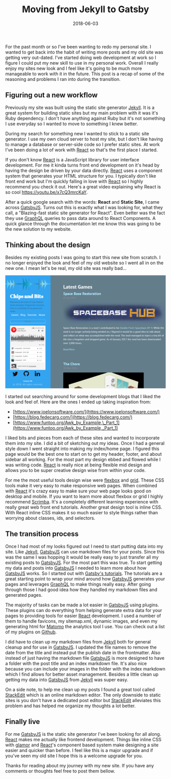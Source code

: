 ﻿---
title: Moving from Jekyll to Gatsby
date: '2018-06-03'
tags: 
  - react
  - javascript
  - jekyll
  - gatsby
  - portfolio
  - site
category: blog
description: My journey from Jekyll to GatsbyJS with some tips and tricks to hopefully help you make the transfer as well.
comments: true
---

For the past month or so I've been wanting to redo my personal site. I wanted to get back into the habit of writing more posts and my old site was getting very out-dated. I've started doing web development at work so I figure I could put my new skill to use in my personal work. Overall I really enjoy my sites new look and I feel like it's going to be much more manageable to work with it in the future. This post is a recap of some of the reasoning and problems I ran into during the transition.

## Figuring out a new workflow

Previously my site was built using the static site generator [Jekyll]. It is a great system for building static sites but my main problem with it was it's Ruby dependency. I don't have anything against Ruby but it's not something I use everyday so I wanted to move to something I knew better.

During my search for something new I wanted to stick to a static site generator. I use my own cloud server to host my site, but I don't like having to manage a database or server-side code so I prefer static sites. At work I've been doing a lot of work with [React] so that's the first place I started.

If you don't know [React] is a JavaScript library for user interface development. For me it kinda turns front end development on it's head by having the design be driven by your data directly. [React] uses a component system that generates your HTML structure for you. I typically don't like front end work but I'm quickly falling in love with [React] so I highly recommend you check it out. Here's a great video explaining why React is so cool <https://youtu.be/x7cQ3mrcKaY>.

After a quick google search with the words: **React** and **Static Site**, I came across [GatsbyJS]. Turns out this is exactly what I was looking for, what they call, a "Blazing-fast static site generator for React". Even better was the fact they use [GraphQL] queries to pass data around to React Components. A quick glance through the documentation let me know this was going to be the new solution to my website.

## Thinking about the design

Besides my existing posts I was going to start this new site from scratch. I no longer enjoyed the look and feel of my old website so I went all in on the new one. I mean let's be real, my old site was really bad...

![Picture of my old website](old-site.png)

I started out searching around for some development blogs that I liked the look and feel of. Here are the ones I ended up taking inspiration from:

- [https://www.joelonsoftware.com/](https://www.joelonsoftware.com/)
- [https://blog.fedecarg.com/](https://blog.fedecarg.com/)
- [https://www.funtoo.org/Awk_by_Example,\_Part_1](https://www.funtoo.org/Awk_by_Example,_Part_1)

I liked bits and pieces from each of these sites and wanted to incorporate them into my site. I did a bit of sketching out my ideas. Once I had a general style down I went straight into making my index/home page. I figured this page would be the best one to start on to get my header, footer, and about sidebar all working. For the most part my design ebbed and flowed while I was writing code. [React] is really nice at being flexible mid design and allows you to be super creative design wise from within your code.

For me the most useful tools design wise were [flexbox](https://www.w3schools.com/Css/css3_flexbox.asp) and [grid](https://www.w3schools.com/css/css_grid.asp). These CSS tools make it very easy to make responsive web pages. When combined with [React] it's crazy easy to make sure your web page looks good on desktop and mobile. If you want to learn more about flexbox or grid I highly recommend [Scrimba](https://scrimba.com/). It's a completely different learning experience with really great web front end tutorials. Another great design tool is inline CSS. With React inline CSS makes it so much easier to style things rather than worrying about classes, ids, and selectors.

## The transition process

Once I had most of my looks figured out I need to start putting data into my site. Like [Jekyll], [GatsbyJS] can use markdown files for your posts. Since this was the same I was hopping it would be really easy to just transfer all my existing posts to [GatsbyJS]. For the most part this was true. To start getting my data and posts into [GatsbyJS] I needed to learn more about how [GatsbyJS] works. So I started out with [Gatsby's tutorials](https://www.gatsbyjs.org/tutorial/). The tutorials are a great starting point to wrap your mind around how [GatsbyJS] generates your pages and leverages [GraphQL] to make things really easy. After going through those I had good idea how they handled my markdown files and generated pages.

The majority of tasks can be made a lot easier in [GatsbyJS] using plugins. These plugins can do everything from helping generate extra data for your pages to providing tools for easier [React] development. I used a number of them to handle favicons, my sitemap.xml, dynamic images, and even my generating html for [Matomo](https://matomo.org/) the analytics tool I use. You can check out a list of my plugins on [Github](https://github.com/cxsquared/portfolio-v3/blob/master/gatsby-config.js).

I did have to clean up my markdown files from [Jekyll] both for general cleanup and for use in [GatsbyJS]. I updated the file names to remove the date from the title and instead put the publish date in the frontmatter. Also instead of just having the markdown file [GatsbyJS] is more designed to have a folder with the post title and an index markdown file. It's also nice because you can include your images in the folder with the index markdown which I find allows for better asset management. Besides a little clean up getting my data into [GatsbyJS] from [Jekyll] was super easy.

On a side note, to help me clean up my posts I found a great tool called [StackEdit](https://stackedit.io/) which is an online markdown editor. The only downside to static sites is you don't have a dedicated post editor but [StackEdit](https://stackedit.io/) alleviates this problem and has helped me organize my thoughts a lot better.

## Finally live

For me [GatsbyJS] is the static site generator I've been looking for all along. [React] makes me actually like frontend development. Things like inline CSS with [glamor](https://github.com/threepointone/glamor) and [React]'s component based system make designing a site easier and quicker than before. I feel like this is a major upgrade and if you've seen my old site I hope this is a welcome upgrade for you.

Thanks for reading about my journey with my new site. If you have any comments or thoughts feel free to post them bellow.

[jekyll]: https://jekyllrb.com/
[react]: https://reactjs.org/
[gatsbyjs]: https://www.gatsbyjs.org/
[graphql]: https://graphql.org/
